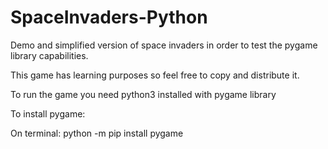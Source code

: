 ﻿# SpaceInvaders-Python

Demo and simplified version of space invaders in order to test the pygame library capabilities.

This game has learning purposes so feel free to copy and distribute it.

To run the game you need python3 installed with pygame library

To install pygame:

 On terminal:
 python -m pip install pygame
